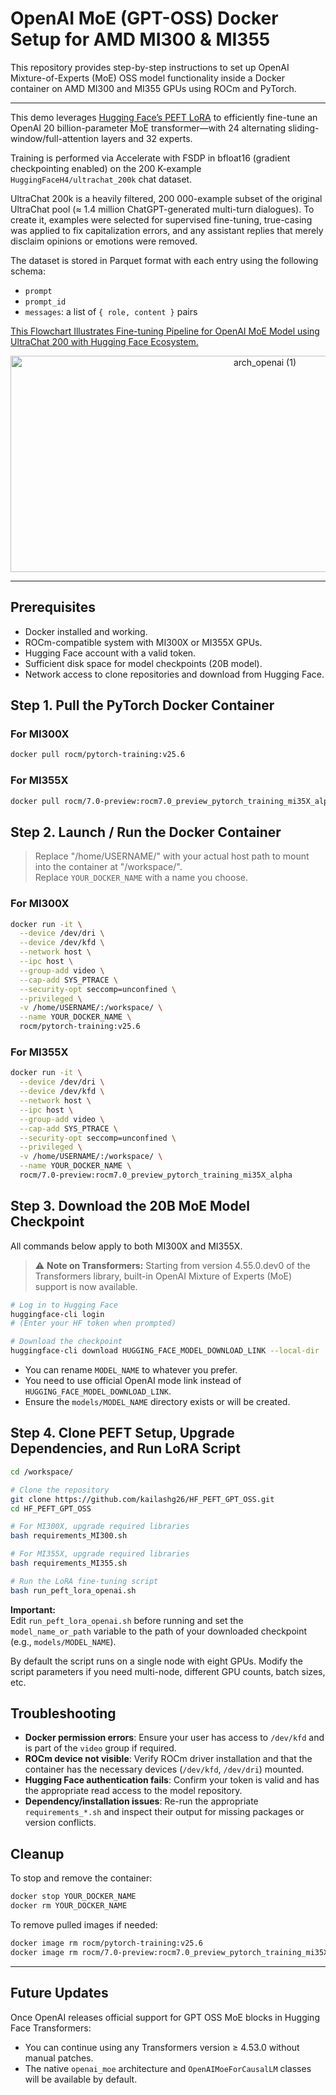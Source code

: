 # OpenAI MoE (GPT-OSS) Docker Setup for AMD MI300 & MI355

This repository provides step-by-step instructions to set up OpenAI Mixture-of-Experts (MoE) OSS model functionality inside a Docker container on AMD MI300 and MI355 GPUs using ROCm and PyTorch.

---

This demo leverages [Hugging Face’s PEFT LoRA](https://huggingface.co/docs/peft/en/package_reference/lora) to efficiently fine-tune an OpenAI 20 billion-parameter MoE transformer—with 24 alternating sliding-window/full-attention layers and 32 experts.

Training is performed via Accelerate with FSDP in bfloat16 (gradient checkpointing enabled) on the 200 K-example `HuggingFaceH4/ultrachat_200k` chat dataset.

UltraChat 200k is a heavily filtered, 200 000-example subset of the original UltraChat pool (≈ 1.4 million ChatGPT-generated multi-turn dialogues). To create it, examples were selected for supervised fine-tuning, true-casing was applied to fix capitalization errors, and any assistant replies that merely disclaim opinions or emotions were removed.

The dataset is stored in Parquet format with each entry using the following schema:

- `prompt`
- `prompt_id`
- `messages`: a list of `{ role, content }` pairs

<ins>This Flowchart Illustrates Fine-tuning Pipeline for OpenAI MoE Model using UltraChat 200 with Hugging Face Ecosystem.</ins>

<p align="center">
<img width="798" height="346" alt="arch_openai (1)" src="https://github.com/user-attachments/assets/0cd4f8ef-a88c-4a64-a226-d1ea0514e59f" />
</p>


---


## Prerequisites

- Docker installed and working.
- ROCm-compatible system with MI300X or MI355X GPUs.
- Hugging Face account with a valid token.
- Sufficient disk space for model checkpoints (20B model).
- Network access to clone repositories and download from Hugging Face.

## Step 1. Pull the PyTorch Docker Container

### For MI300X
```bash
docker pull rocm/pytorch-training:v25.6
```

### For MI355X
```bash
docker pull rocm/7.0-preview:rocm7.0_preview_pytorch_training_mi35X_alpha
```

## Step 2. Launch / Run the Docker Container

> Replace "/home/USERNAME/" with your actual host path to mount into the container at "/workspace/".  
> Replace `YOUR_DOCKER_NAME` with a name you choose.

### For MI300X
```bash
docker run -it \
  --device /dev/dri \
  --device /dev/kfd \
  --network host \
  --ipc host \
  --group-add video \
  --cap-add SYS_PTRACE \
  --security-opt seccomp=unconfined \
  --privileged \
  -v /home/USERNAME/:/workspace/ \
  --name YOUR_DOCKER_NAME \
  rocm/pytorch-training:v25.6
```

### For MI355X
```bash
docker run -it \
  --device /dev/dri \
  --device /dev/kfd \
  --network host \
  --ipc host \
  --group-add video \
  --cap-add SYS_PTRACE \
  --security-opt seccomp=unconfined \
  --privileged \
  -v /home/USERNAME/:/workspace/ \
  --name YOUR_DOCKER_NAME \
  rocm/7.0-preview:rocm7.0_preview_pytorch_training_mi35X_alpha
```

## Step 3. Download the 20B MoE Model Checkpoint

All commands below apply to both MI300X and MI355X.

> ⚠️ **Note on Transformers:**
> Starting from version 4.55.0.dev0 of the Transformers library, built-in OpenAI Mixture of Experts (MoE) support is now available.


```bash
# Log in to Hugging Face
huggingface-cli login
# (Enter your HF token when prompted)

# Download the checkpoint
huggingface-cli download HUGGING_FACE_MODEL_DOWNLOAD_LINK --local-dir ./models/MODEL_NAME
```

- You can rename `MODEL_NAME` to whatever you prefer.
- You need to use official OpenAI mode link instead of `HUGGING_FACE_MODEL_DOWNLOAD_LINK`.
- Ensure the `models/MODEL_NAME` directory exists or will be created.

## Step 4. Clone PEFT Setup, Upgrade Dependencies, and Run LoRA Script

```bash
cd /workspace/

# Clone the repository
git clone https://github.com/kailashg26/HF_PEFT_GPT_OSS.git
cd HF_PEFT_GPT_OSS

# For MI300X, upgrade required libraries
bash requirements_MI300.sh

# For MI355X, upgrade required libraries
bash requirements_MI355.sh

# Run the LoRA fine-tuning script
bash run_peft_lora_openai.sh
```


**Important:**  
Edit `run_peft_lora_openai.sh` before running and set the `model_name_or_path` variable to the path of your downloaded checkpoint (e.g., `models/MODEL_NAME`).

By default the script runs on a single node with eight GPUs. Modify the script parameters if you need multi-node, different GPU counts, batch sizes, etc.

## Troubleshooting

- **Docker permission errors**: Ensure your user has access to `/dev/kfd` and is part of the `video` group if required.
- **ROCm device not visible**: Verify ROCm driver installation and that the container has the necessary devices (`/dev/kfd`, `/dev/dri`) mounted.
- **Hugging Face authentication fails**: Confirm your token is valid and has the appropriate read access to the model repository.
- **Dependency/installation issues**: Re-run the appropriate `requirements_*.sh` and inspect their output for missing packages or version conflicts.


## Cleanup

To stop and remove the container:

```bash
docker stop YOUR_DOCKER_NAME
docker rm YOUR_DOCKER_NAME
```

To remove pulled images if needed:

```bash
docker image rm rocm/pytorch-training:v25.6
docker image rm rocm/7.0-preview:rocm7.0_preview_pytorch_training_mi35X_alpha
```

---

## Future Updates

Once OpenAI releases official support for GPT OSS MoE blocks in Hugging Face Transformers:

- You can continue using any Transformers version ≥ 4.53.0 without manual patches.
- The native `openai_moe` architecture and `OpenAIMoeForCausalLM` classes will be available by default.
